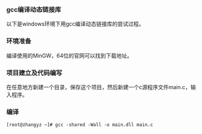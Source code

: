 
### gcc编译动态链接库

以下是windows环境下用gcc编译动态链接库的尝试过程。

### 环境准备

编译使用的MinGW，64位的官网可以找到下载地址。

### 项目建立及代码编写
在任意地方新建一个目录，保存这个项目，然后新建一个c源程序文件main.c，输入程序。

### 编译

```shell
[root@zhangyz ~]# gcc -shared -Wall -o main.dll main.c
```

